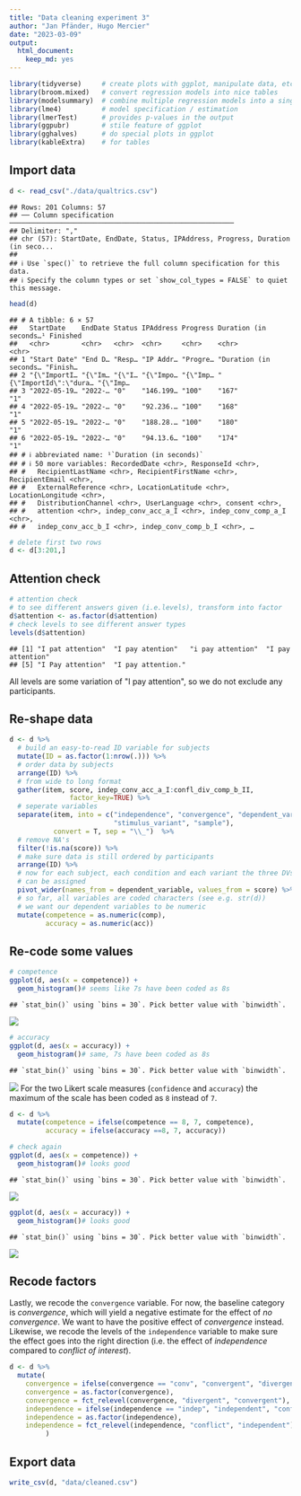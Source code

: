 ```yaml
---
title: "Data cleaning experiment 3"
author: "Jan Pfänder, Hugo Mercier"
date: "2023-03-09"
output: 
  html_document: 
    keep_md: yes
---
```



```r
library(tidyverse)     # create plots with ggplot, manipulate data, etc.
library(broom.mixed)   # convert regression models into nice tables
library(modelsummary)  # combine multiple regression models into a single table
library(lme4)          # model specification / estimation 
library(lmerTest)      # provides p-values in the output
library(ggpubr)        # stile feature of ggplot
library(gghalves)      # do special plots in ggplot
library(kableExtra)    # for tables
```

## Import data

```r
d <- read_csv("./data/qualtrics.csv")
```

```
## Rows: 201 Columns: 57
## ── Column specification ────────────────────────────────────────────────────────
## Delimiter: ","
## chr (57): StartDate, EndDate, Status, IPAddress, Progress, Duration (in seco...
## 
## ℹ Use `spec()` to retrieve the full column specification for this data.
## ℹ Specify the column types or set `show_col_types = FALSE` to quiet this message.
```

```r
head(d)
```

```
## # A tibble: 6 × 57
##   StartDate    EndDate Status IPAddress Progress Duration (in seconds…¹ Finished
##   <chr>        <chr>   <chr>  <chr>     <chr>    <chr>                  <chr>   
## 1 "Start Date" "End D… "Resp… "IP Addr… "Progre… "Duration (in seconds… "Finish…
## 2 "{\"ImportI… "{\"Im… "{\"I… "{\"Impo… "{\"Imp… "{\"ImportId\":\"dura… "{\"Imp…
## 3 "2022-05-19… "2022-… "0"    "146.199… "100"    "167"                  "1"     
## 4 "2022-05-19… "2022-… "0"    "92.236.… "100"    "168"                  "1"     
## 5 "2022-05-19… "2022-… "0"    "188.28.… "100"    "180"                  "1"     
## 6 "2022-05-19… "2022-… "0"    "94.13.6… "100"    "174"                  "1"     
## # ℹ abbreviated name: ¹​`Duration (in seconds)`
## # ℹ 50 more variables: RecordedDate <chr>, ResponseId <chr>,
## #   RecipientLastName <chr>, RecipientFirstName <chr>, RecipientEmail <chr>,
## #   ExternalReference <chr>, LocationLatitude <chr>, LocationLongitude <chr>,
## #   DistributionChannel <chr>, UserLanguage <chr>, consent <chr>,
## #   attention <chr>, indep_conv_acc_a_I <chr>, indep_conv_comp_a_I <chr>,
## #   indep_conv_acc_b_I <chr>, indep_conv_comp_b_I <chr>, …
```

```r
# delete first two rows
d <- d[3:201,]
```

## Attention check

```r
# attention check
# to see different answers given (i.e.levels), transform into factor
d$attention <- as.factor(d$attention)
# check levels to see different answer types
levels(d$attention) 
```

```
## [1] "I pat attention"  "I pay atention"   "i pay attention"  "I pay attention" 
## [5] "I Pay attention"  "I pay attention."
```

All levels are some variation of "I pay attention", so we do not exclude any participants. 

## Re-shape data

```r
d <- d %>% 
  # build an easy-to-read ID variable for subjects
  mutate(ID = as.factor(1:nrow(.))) %>% 
  # order data by subjects
  arrange(ID) %>% 
  # from wide to long format
  gather(item, score, indep_conv_acc_a_I:confl_div_comp_b_II,
               factor_key=TRUE) %>% 
  # seperate variables 
  separate(item, into = c("independence", "convergence", "dependent_variable", 
                          "stimulus_variant", "sample"), 
           convert = T, sep = "\\_")  %>% 
  # remove NA's
  filter(!is.na(score)) %>% 
  # make sure data is still ordered by participants
  arrange(ID) %>%
  # now for each subject, each condition and each variant the three DVs
  # can be assigned
  pivot_wider(names_from = dependent_variable, values_from = score) %>% 
  # so far, all variables are coded characters (see e.g. str(d))
  # we want our dependent variables to be numeric
  mutate(competence = as.numeric(comp), 
         accuracy = as.numeric(acc))
```

## Re-code some values


```r
# competence
ggplot(d, aes(x = competence)) +
  geom_histogram()# seems like 7s have been coded as 8s
```

```
## `stat_bin()` using `bins = 30`. Pick better value with `binwidth`.
```

![](cleaning_files/figure-html/unnamed-chunk-2-1.png)<!-- -->

```r
# accuracy
ggplot(d, aes(x = accuracy)) +
  geom_histogram()# same, 7s have been coded as 8s
```

```
## `stat_bin()` using `bins = 30`. Pick better value with `binwidth`.
```

![](cleaning_files/figure-html/unnamed-chunk-2-2.png)<!-- -->
For the two Likert scale measures (`confidence` and `accuracy`) the maximum of the scale has been coded as `8` instead of `7`. 


```r
d <- d %>% 
  mutate(competence = ifelse(competence == 8, 7, competence), 
         accuracy = ifelse(accuracy ==8, 7, accuracy))

# check again
ggplot(d, aes(x = competence)) +
  geom_histogram()# looks good
```

```
## `stat_bin()` using `bins = 30`. Pick better value with `binwidth`.
```

![](cleaning_files/figure-html/unnamed-chunk-3-1.png)<!-- -->

```r
ggplot(d, aes(x = accuracy)) +
  geom_histogram()# looks good
```

```
## `stat_bin()` using `bins = 30`. Pick better value with `binwidth`.
```

![](cleaning_files/figure-html/unnamed-chunk-3-2.png)<!-- -->

## Recode factors

Lastly, we recode the `convergence` variable. For now, the baseline category is _convergence_, which will yield a negative estimate for the effect of _no convergence_. We want to have the positive effect of _convergence_ instead. Likewise, we recode the levels of the `independence` variable to make sure the effect goes into the right direction (i.e. the effect of _independence_ compared to _conflict of interest_).


```r
d <- d %>%
  mutate(
    convergence = ifelse(convergence == "conv", "convergent", "divergent"),
    convergence = as.factor(convergence),
    convergence = fct_relevel(convergence, "divergent", "convergent"),
    independence = ifelse(independence == "indep", "independent", "conflict"),
    independence = as.factor(independence),
    independence = fct_relevel(independence, "conflict", "independent")
         )
```

## Export data


```r
write_csv(d, "data/cleaned.csv")
```

